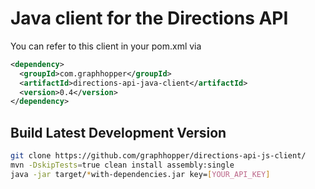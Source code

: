 # Java client for the Directions API

You can refer to this client in your pom.xml via
```xml
<dependency>
  <groupId>com.graphhopper</groupId>
  <artifactId>directions-api-java-client</artifactId>
  <version>0.4</version>
</dependency>   
```

## Build Latest Development Version

```bash
git clone https://github.com/graphhopper/directions-api-js-client/
mvn -DskipTests=true clean install assembly:single
java -jar target/*with-dependencies.jar key=[YOUR_API_KEY]
```
